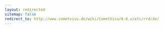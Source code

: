 ```yaml
---
layout: redirected
sitemap: false
redirect_to: http://www.cometvisu.de/wiki/CometVisu/0.8.x/etc/rrd/de/
---
```


